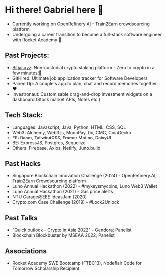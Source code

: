 # Hi there! Gabriel here 👋

- Currently working on OpenRefinery.AI - Train2Earn crowdsourcing platform
- Undergoing a career transition to become a full-stack software engineer with Rocket Academy 🚀

## Past Projects:
- [Bitjar.xyz](bitjar.xyz): Non-custodial crypto staking platform - Zero to crypto in a few minutes!🚀
- GitHired: Ultimate job application tracker for Software Developers
- Paired Up: A couple's app to plan, chat and record memories together ❤️
- Investronaut: Customisable drag-and-drop investment widgets on a dashboard (Stock market APIs, Notes etc.)

## Tech Stack:
- Languages: Javascript, Java, Python, HTML, CSS, SQL
- Web3: Alchemy, Web3.js, MoonPay, 0x, CMC, CoinGecko
- FE: React, TailwindCSS, Framer Motion, DaisyUI
- BE: ExpressJS, Postgres, Sequelize
- Others: Firebase, Axios, Netlify, Juno.build

## Past Hacks
- Singapore Blockchain Innovation Challenge (2024) - OpenRefinery.AI, Train2Earn Crowdsourcing platform
- Luno Annual Hackathon (2022) - #mykeysmycoins, Luno Web3 Wallet
- Luno Annual Hackathon (2021) - Gas price alerts
- NTU Garage@EEE IdeasJam (2020)
- Crypto.com Case Challenge (2019) - #Lock2Unlock

## Past Talks
- "Quick outlook - Crypto in Asia 2022" - Gendora; Panelist
- Blockchain Blockbuster by MSEAA 2022; Panelist

## Associations
- Rocket Academy SWE Bootcamp (FTBC13), Nodeflair Code for Tomorrow Scholarship Recipient
<!--
**gbrllim/gbrllim** is a ✨ _special_ ✨ repository because its `README.md` (this file) appears on your GitHub profile.

Here are some ideas to get you started:

- 🔭 I’m currently working on ...
- 🌱 I’m currently learning ...
- 👯 I’m looking to collaborate on ...
- 🤔 I’m looking for help with ...
- 💬 Ask me about ...
- 📫 How to reach me: ...
- 😄 Pronouns: ...
- ⚡ Fun fact: ...
-->
